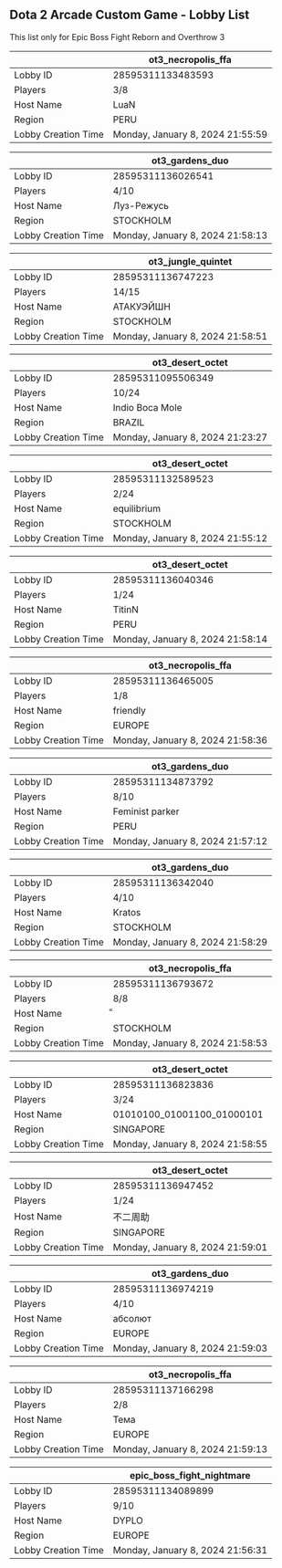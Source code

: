 ## Dota 2 Arcade Custom Game - Lobby List

This list only for Epic Boss Fight Reborn and Overthrow 3

|  | ot3_necropolis_ffa |
| ------ | ------ |
| Lobby ID | 28595311133483593 |
| Players | 3/8 |
| Host Name | LuaN |
| Region | PERU |
| Lobby Creation Time | Monday, January 8, 2024 21:55:59 |


|  | ot3_gardens_duo |
| ------ | ------ |
| Lobby ID | 28595311136026541 |
| Players | 4/10 |
| Host Name | Луз-Режусь |
| Region | STOCKHOLM |
| Lobby Creation Time | Monday, January 8, 2024 21:58:13 |


|  | ot3_jungle_quintet |
| ------ | ------ |
| Lobby ID | 28595311136747223 |
| Players | 14/15 |
| Host Name | АТАКУЭЙШН |
| Region | STOCKHOLM |
| Lobby Creation Time | Monday, January 8, 2024 21:58:51 |


|  | ot3_desert_octet |
| ------ | ------ |
| Lobby ID | 28595311095506349 |
| Players | 10/24 |
| Host Name | Indio Boca Mole |
| Region | BRAZIL |
| Lobby Creation Time | Monday, January 8, 2024 21:23:27 |


|  | ot3_desert_octet |
| ------ | ------ |
| Lobby ID | 28595311132589523 |
| Players | 2/24 |
| Host Name | equilibrium |
| Region | STOCKHOLM |
| Lobby Creation Time | Monday, January 8, 2024 21:55:12 |


|  | ot3_desert_octet |
| ------ | ------ |
| Lobby ID | 28595311136040346 |
| Players | 1/24 |
| Host Name | TitinN |
| Region | PERU |
| Lobby Creation Time | Monday, January 8, 2024 21:58:14 |


|  | ot3_necropolis_ffa |
| ------ | ------ |
| Lobby ID | 28595311136465005 |
| Players | 1/8 |
| Host Name | friendly |
| Region | EUROPE |
| Lobby Creation Time | Monday, January 8, 2024 21:58:36 |


|  | ot3_gardens_duo |
| ------ | ------ |
| Lobby ID | 28595311134873792 |
| Players | 8/10 |
| Host Name | Feminist parker |
| Region | PERU |
| Lobby Creation Time | Monday, January 8, 2024 21:57:12 |


|  | ot3_gardens_duo |
| ------ | ------ |
| Lobby ID | 28595311136342040 |
| Players | 4/10 |
| Host Name | Kratos |
| Region | STOCKHOLM |
| Lobby Creation Time | Monday, January 8, 2024 21:58:29 |


|  | ot3_necropolis_ffa |
| ------ | ------ |
| Lobby ID | 28595311136793672 |
| Players | 8/8 |
| Host Name | ็ |
| Region | STOCKHOLM |
| Lobby Creation Time | Monday, January 8, 2024 21:58:53 |


|  | ot3_desert_octet |
| ------ | ------ |
| Lobby ID | 28595311136823836 |
| Players | 3/24 |
| Host Name | 01010100_01001100_01000101 |
| Region | SINGAPORE |
| Lobby Creation Time | Monday, January 8, 2024 21:58:55 |


|  | ot3_desert_octet |
| ------ | ------ |
| Lobby ID | 28595311136947452 |
| Players | 1/24 |
| Host Name | 不二周助 |
| Region | SINGAPORE |
| Lobby Creation Time | Monday, January 8, 2024 21:59:01 |


|  | ot3_gardens_duo |
| ------ | ------ |
| Lobby ID | 28595311136974219 |
| Players | 4/10 |
| Host Name | абсолют |
| Region | EUROPE |
| Lobby Creation Time | Monday, January 8, 2024 21:59:03 |


|  | ot3_necropolis_ffa |
| ------ | ------ |
| Lobby ID | 28595311137166298 |
| Players | 2/8 |
| Host Name | Тема |
| Region | EUROPE |
| Lobby Creation Time | Monday, January 8, 2024 21:59:13 |


|  | epic_boss_fight_nightmare |
| ------ | ------ |
| Lobby ID | 28595311134089899 |
| Players | 9/10 |
| Host Name | DYPLO |
| Region | EUROPE |
| Lobby Creation Time | Monday, January 8, 2024 21:56:31 |


